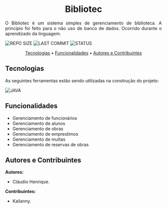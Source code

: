 <h1 align="center">Bibliotec</h1>

<p align="justify">O Bibliotec é um sistema simples de gerenciamento de biblioteca. A principio foi feito para o não uso de banco de dados. Ocorrido durante o aprendizado da linguagem.</p>

![REPO SIZE](https://img.shields.io/github/repo-size/claudiohenriquefds/bibliotec?color=0D1117&label=Repo%20Size&style=flat-square&labelColor=0D1117)
![LAST COMMIT](https://img.shields.io/github/last-commit/claudiohenriquefds/bibliotec?color=0D1117&label=Last%20Commit&style=flat-square&labelColor=0D1117)
![STATUS](https://img.shields.io/badge/Done-0D1117?style=flat-square&label=Status&Color=white&labelColor=0D1117)

<p align="center">
  <a href="#technologies">Tecnologias</a> •
  <a href="#functionalities">Funcionalidades</a> •
  <a href="#authors">Autores e Contribuintes</a>
</p>


<h2 id="technologies">Tecnologias</h2>

As seguintes ferramentas estão sendo utilizadas na construção do projeto:

![JAVA](https://img.shields.io/badge/java%20-0D1117?style=for-the-badge&logo=java&logoColor=white&labelColor=E34F26)

<h2 id="functionalities">Funcionalidades</h2>

 * Gerenciamento de funcionários
 * Gerenciamento de alunos
 * Gerenciamento de obras
 * Gerenciamento de emprestimos
 * Gerenciamento de multas
 * Gerenciamento de reservas de obras

<h2 id="authors">Autores e Contribuintes</h2>

**Autores:**

- Cláudio Henrique.

**Contribuintes:**

- Kailanny.
